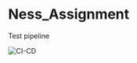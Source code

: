 # Ness_Assignment
Test pipeline

![CI-CD](https://github.com/YOUR_USERNAME/hello-world-dotnet/actions/workflows/ci-cd.yml/badge.svg)

